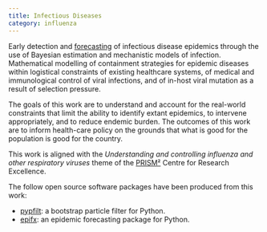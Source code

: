 ```yaml
---
title: Infectious Diseases
category: influenza
---
```


Early detection and
[forecasting](http://mathmodelling.sph.unimelb.edu.au/~rgm/flu-forecasts/) of
infectious disease epidemics through the use of Bayesian estimation and
mechanistic models of infection.
Mathematical modelling of containment strategies for epidemic diseases within
logistical constraints of existing healthcare systems, of medical and
immunological control of viral infections, and of in-host viral mutation as a
result of selection pressure.

The goals of this work are to understand and account for the real-world
constraints that limit the ability to identify extant epidemics, to intervene
appropriately, and to reduce endemic burden.
The outcomes of this work are to inform health-care policy on the grounds that
what is good for the population is good for the country.

This work is aligned with the *Understanding and controlling influenza and
other respiratory viruses* theme of the [PRISM²](http://prism.edu.au/) Centre
for Research Excellence.

The follow open source software packages have been produced from this work:

* [pypfilt](https://pypfilt.readthedocs.io/en/latest/): a bootstrap particle filter for Python.
* [epifx](https://epifx.readthedocs.io/en/latest/): an epidemic forecasting package for Python.
